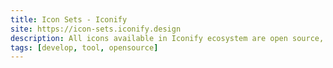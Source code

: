 ```yaml
---
title: Icon Sets - Iconify
site: https://icon-sets.iconify.design
description: All icons available in Iconify ecosystem are open source, validated, cleaned up and automatically kept up to date.
tags: [develop, tool, opensource]
---
```


